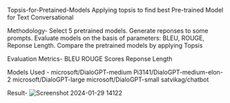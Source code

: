 Topsis-for-Pretained-Models
Applying topsis to find best Pre-trained Model for Text Conversational

Methodology-
Select 5 pretrained models.
Generate reponses to some prompts.
Evaluate models on the basis of parameters: BLEU, ROUGE, Reponse Length.
Compare the pretrained models by applying Topsis

Evaluation Metrics-
BLEU
ROUGE Scores
Reponse Length

Models Used -
microsoft/DialoGPT-medium
Pi3141/DialoGPT-medium-elon-2
microsoft/DialoGPT-large
microsoft/DialoGPT-small
satvikag/chatbot

Result-
![Screenshot 2024-01-29 14122](Screenshot2024-01-29141221.png)
